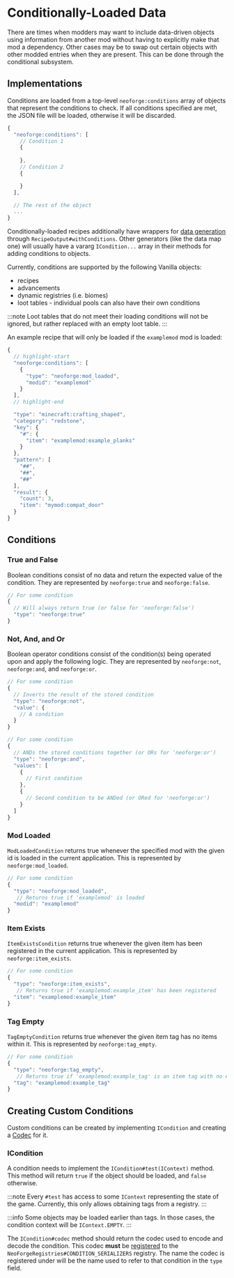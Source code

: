 Conditionally-Loaded Data
=========================

There are times when modders may want to include data-driven objects using information from another mod without having to explicitly make that mod a dependency. Other cases may be to swap out certain objects with other modded entries when they are present. This can be done through the conditional subsystem.

Implementations
---------------

Conditions are loaded from a top-level `neoforge:conditions` array of objects that represent the conditions to check. If all conditions specified are met, the JSON file will be loaded, otherwise it will be discarded.

```js
{
  "neoforge:conditions": [
    // Condition 1
    {
    
    },
    // Condition 2
    {

    }
  ],

  // The rest of the object
  ...
}
```

Conditionally-loaded recipes additionally have wrappers for [data generation][datagen] through `RecipeOutput#withConditions`. Other generators (like the data map one) will usually have a vararg `ICondition...` array in their methods for adding conditions to objects.

Currently, conditions are supported by the following Vanilla objects:
- recipes
- advancements
- dynamic registries (i.e. biomes)
- loot tables - individual pools can also have their own conditions

:::note
Loot tables that do not meet their loading conditions will not be ignored, but rather replaced with an empty loot table.
:::

An example recipe that will only be loaded if the `examplemod` mod is loaded:
```js
{
  // highlight-start
  "neoforge:conditions": [
    {
      "type": "neoforge:mod_loaded",
      "modid": "examplemod"
    }
  ],
  // highlight-end

  "type": "minecraft:crafting_shaped",
  "category": "redstone",
  "key": {
    "#": {
      "item": "examplemod:example_planks"
    }
  },
  "pattern": [
    "##",
    "##",
    "##"
  ],
  "result": {
    "count": 3,
    "item": "mymod:compat_door"
  }
}
```

Conditions
----------

### True and False

Boolean conditions consist of no data and return the expected value of the condition. They are represented by `neoforge:true` and `neoforge:false`.

```js
// For some condition
{
  // Will always return true (or false for 'neoforge:false')
  "type": "neoforge:true"
}
```

### Not, And, and Or

Boolean operator conditions consist of the condition(s) being operated upon and apply the following logic. They are represented by `neoforge:not`, `neoforge:and`, and `neoforge:or`.


```js
// For some condition
{
  // Inverts the result of the stored condition
  "type": "neoforge:not",
  "value": {
    // A condition
  }
}
```

```js
// For some condition
{
  // ANDs the stored conditions together (or ORs for 'neoforge:or')
  "type": "neoforge:and",
  "values": [
    {
      // First condition
    },
    {
      // Second condition to be ANDed (or ORed for 'neoforge:or')
    }
  ]
}
```

### Mod Loaded

`ModLoadedCondition` returns true whenever the specified mod with the given id is loaded in the current application. This is represented by `neoforge:mod_loaded`.

```js
// For some condition
{
  "type": "neoforge:mod_loaded",
   // Returns true if 'examplemod' is loaded
  "modid": "examplemod"
}
```

### Item Exists

`ItemExistsCondition` returns true whenever the given item has been registered in the current application. This is represented by `neoforge:item_exists`.

```js
// For some condition
{
  "type": "neoforge:item_exists",
   // Returns true if 'examplemod:example_item' has been registered
  "item": "examplemod:example_item"
}
```

### Tag Empty

`TagEmptyCondition` returns true whenever the given item tag has no items within it. This is represented by `neoforge:tag_empty`.

```js
// For some condition
{
  "type": "neoforge:tag_empty",
   // Returns true if 'examplemod:example_tag' is an item tag with no entries
  "tag": "examplemod:example_tag"
}
```

Creating Custom Conditions
--------------------------

Custom conditions can be created by implementing `ICondition` and creating a [Codec] for it.

### ICondition

A condition needs to implement the `ICondition#test(IContext)` method. This method will return `true` if the object should be loaded, and `false` otherwise.

:::note
Every `#test` has access to some `IContext` representing the state of the game. Currently, this only allows obtaining tags from a registry.
:::

:::info
Some objects may be loaded earlier than tags. In those cases, the condition context will be `IContext.EMPTY`.
:::

The `ICondition#codec` method should return the codec used to encode and decode the condition. This codec **must** be [registered] to the `NeoForgeRegistries#CONDITION_SERIALIZERS` registry. The name the codec is registered under will be the name used to refer to that condition in the `type` field.


[datagen]: ../../datagen/server/recipes.md
[condition]: #icondition
[Codec]: ../../datastorage/codecs
[registered]: ../../concepts/registries